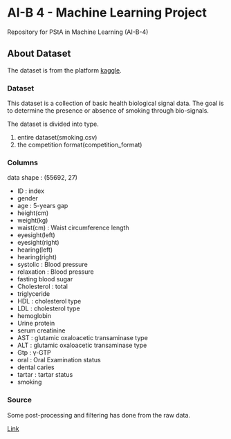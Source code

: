 # AI-B 4 - Machine Learning Project

Repository for PStA in Machine Learning (AI-B-4)

## About Dataset

The dataset is from the platform [kaggle](https://www.kaggle.com/datasets/kukuroo3/body-signal-of-smoking).

### Dataset

This dataset is a collection of basic health biological signal data. The goal is to determine the presence or absence of smoking through bio-signals.

The dataset is divided into type.
1. entire dataset(smoking.csv) 
2. the competition format(competition_format) 

### Columns

data shape : (55692, 27)
- ID : index
- gender
- age : 5-years gap
- height(cm)
- weight(kg)
- waist(cm) : Waist circumference length
- eyesight(left)
- eyesight(right)
- hearing(left)
- hearing(right)
- systolic : Blood pressure
- relaxation : Blood pressure
- fasting blood sugar
- Cholesterol : total
- triglyceride
- HDL : cholesterol type
- LDL : cholesterol type
- hemoglobin
- Urine protein
- serum creatinine
- AST : glutamic oxaloacetic transaminase type
- ALT : glutamic oxaloacetic transaminase type
- Gtp : γ-GTP
- oral : Oral Examination status
- dental caries
- tartar : tartar status
- smoking

### Source

Some post-processing and filtering has done from the raw data.

[Link](https://www.data.go.kr/data/15007122/fileData.do)